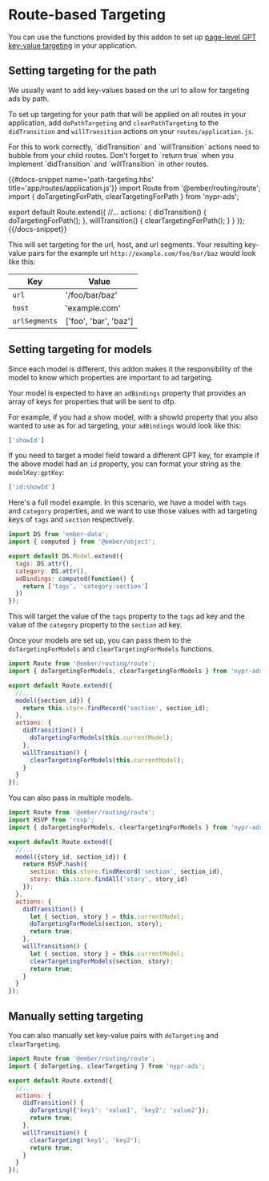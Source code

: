 # Route-based Targeting

You can use the functions provided by this addon to set up [page-level GPT key-value targeting](https://support.google.com/admanager/answer/1697712#use_key-value_targeting_with_GPT) in your application.

## Setting targeting for the path

We usually want to add key-values based on the url to allow for targeting ads by path.

To set up targeting for your path that will be applied on all routes in your application, add `doPathTargeting` and `clearPathTargeting` to the `didTransition` and `willTransition` actions on your `routes/application.js`.

<aside>For this to work correctly, `didTransition` and `willTransition` actions need to bubble from your child routes. Don't forget to `return true` when you implement `didTransition` and `willTransition` in other routes.</aside>

{{#docs-snippet name='path-targeting.hbs' title='app/routes/application.js'}}
import Route from '@ember/routing/route';
import { doTargetingForPath, clearTargetingForPath } from 'nypr-ads';

export default Route.extend({
  //...
  actions: {
    didTransition() {
      doTargetingForPath();
    },
    willTransition() {
      clearTargetingForPath();
    }
  }
});
{{/docs-snippet}}

This will set targeting for the url, host, and url segments. Your resulting key-value pairs for the example url `http://example.com/foo/bar/baz` would look like this:

|Key          |Value |
|-------------|---|
|`url`          | '/foo/bar/baz' |
|`host`         | 'example.com' |
|`urlSegments` | ['foo', 'bar', 'baz'] |

## Setting targeting for models

Since each model is different, this addon makes it the responsibility of the model to know which properties are important to ad targeting.

Your model is expected to have an `adBindings` property that provides an array of keys for properties that will be sent to dfp.

For example, if you had a show model, with a showId property that you also wanted to use as for ad targeting, your `adBindings` would look like this:

```js
['showId']
```

If you need to target a model field toward a different GPT key, for example if the above model had an `id` property, you can format your string as the `modelKey:gptKey`:

```js
['id:showId']
```

Here's a full model example. In this scenario, we have a model with `tags` and `category` properties, and we want to use those values with ad targeting keys of `tags` and `section` respectively.

```js
import DS from 'ember-data';
import { computed } from '@ember/object';

export default DS.Model.extend({
  tags: DS.attr(),
  category: DS.attr(),
  adBindings: computed(function() {
    return ['tags', 'category:section']
  })
});
```

This will target the value of the `tags` property to the `tags` ad key and the value of the `category` property to the `section` ad key.

Once your models are set up, you can pass them to the `doTargetingForModels` and `clearTargetingForModels` functions.

```js
import Route from '@ember/routing/route';
import { doTargetingForModels, clearTargetingForModels } from 'nypr-ads';

export default Route.extend({
  //...
  model({section_id}) {
    return this.store.findRecord('section', section_id);
  },
  actions: {
    didTransition() {
      doTargetingForModels(this.currentModel);
    },
    willTransition() {
      clearTargetingForModels(this.currentModel);
    }
  }
});
```

You can also pass in multiple models.

```js
import Route from '@ember/routing/route';
import RSVP from 'rsvp';
import { doTargetingForModels, clearTargetingForModels } from 'nypr-ads';

export default Route.extend({
  //...
  model({story_id, section_id}) {
    return RSVP.hash({
      section: this.store.findRecord('section', section_id),
      story: this.store.findAll('story', story_id)
    });
  },
  actions: {
    didTransition() {
      let { section, story } = this.currentModel;
      doTargetingForModels(section, story);
      return true;
    },
    willTransition() {
      let { section, story } = this.currentModel;
      clearTargetingForModels(section, story);
      return true;
    }
  }
});
```

## Manually setting targeting

You can also manually set key-value pairs with `doTargeting` and `clearTargeting`.


```js
import Route from '@ember/routing/route';
import { doTargeting, clearTargeting } from 'nypr-ads';

export default Route.extend({
  //...
  actions: {
    didTransition() {
      doTargeting({'key1': 'value1', 'key2': 'value2'});
      return true;
    },
    willTransition() {
      clearTargeting('key1', 'key2');
      return true;
    }
  }
});
```
